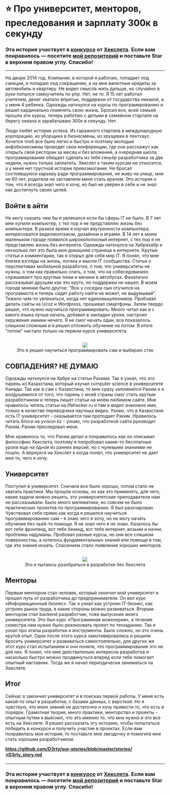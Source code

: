 # ⭐️ Про университет, менторов, преследования и зарплату 300к в секунду 

### Эта история участвует в [конкурсе](http://mystory.hexlet.io/) от [Хекслета](https://ru.hexlet.io/). Если вам понравилось — посетите [мой репозиторий](https://github.com/D3rty/our-stories) и поставьте Star в верхнем правом углу. Спасибо!

---

На дворе 2014 год. Компания, в которой я работаю, попадает под санкции, я попадаю под сокращение, а на мне валютные кредиты за автомобиль и квартиру. Не видел смысла жить дальше, но случайно в руки попался самоучитель по php. Нет, не то. Я 15 лет работал учителем, денег хватало впритык, поддержки от государства никакой, а у меня 4 ребенка. Однажды наткнулся на курсы по програмированию и решил кардинально поменять свою жизнь. Бросил все, всей семьей прошли эти курсы, теперь работаю с детьми в семейном стартапе на берегу океана и зарабатываю 300к в секунду. Нет.

Люди любят истории успеха. Из гаражного стартапа в международную корпорацию, из уборщика в бизнесмены, из хрущевки в пентхаус. Хочется чтоб все было легко и быстро и поэтому молодые инфобизнесмены проводят свои конференции, где они расскажут как открыть свой ресторан за месяц и без вложений, а очередная школа програмирования обещает сделать из тебя сеньёр разработчика за две недели, нужно только заплатить. Хекслет к таким курсам не относится, а у меня нет грустной истории превозмогания. Не бросал состоявшуюся карьеру ради программирования, не живу на улице, мне не 60 лет, родители не заставляли меня стать врачем. Это история о том, что я всегда знал чего я хочу, но был не уверен в себе и не знал как достигнуть своих целей.

## Войти в айти
Не могу сказать чем бы я увлекался если бы сферы IT не было. В 7 лет мне купили компьютер, с тех пор я не представляю жизнь без компьютера. В разное время я изучал внутренности компьютера, интересовался видеомонтажом, дизайном и играми.
В 14 лет в моем маленьком городе появился широкополосный интернет, с тех пор я не представляю жизнь без интернета. Однажды наткнулся на Хабрахабр и несколько лет это была моя домашняя страница в интернете. Крутые статьи и комментарии, так я открыл для себя мир IT. Я понял, что мне близки взгляды на жизнь, логика и мысли IT сообщества. Cтатьи о перспективах мобильной разработки, о том, что университеты не нужны, о том как правильно спать, о том, что на собеседованиях спрашивают про круглые люки и мячики в автобусах. Фанатично рассказывал друзьям как это круто, но поддержки не нашел. В моем городе мнение было другое: "Вон у соседки сын отучился на програмиста и теперь сидит работу найти не может, не выдумывай". Тяжело чем-то увлекаться, когда нет единомышленников.
Пробовал делать сайты на Ucoz и Wordpress, прошивал смартфоны. Затем твердо решил, что нужно научиться программировать. Много читал как и с какого языка лучше начать, добавил в закладки уроки, настроил окружение ииииии нечего. Я не смог начать один, все показалось слишком сложным и я решил отложить обучение на потом. В итоге "потом" настало только на первом курсе университета.

<figure style="text-align:center;margin:2em;">
  <img src="https://i.imgur.com/WdztWLn.jpg">
  <figcaption>Это я решил научиться программировать сам и выбираю стэк</figcaption>
</figure>

## СОВПАДЕНИЯ? НЕ ДУМАЮ
Однажды наткнулся на Хабре на статьи Рахима. Так я узнал, что это парень из Казахстана, который изучал computer science в университете Канады. Так как я сам с Казахстана, то мне сразу запомнился Рахим и я воодушевился от того, что парень с моей страны смог стать крутым разработчиком и теперь пишет статьи на моём любимом сайте. 
Мне нравилось читать статьи на lifehacker.ru и там я видел знакомое имя, только в качестве переводчика научных видео. Узнаю, что в Казахстане есть IT-университет – оказывается там преподает Рахим. Нравилось читать блоги на yvision.kz - узнаю, что разработкой сайта руководит Рахим. Рахим преследовал меня.

Мне нравилось то, что Рахим делал и понравилось как он описывал философию Хекслета, поэтому я попробовал какие-то бесплатные уроки еще на одной из ранних версий, но с нулевыми знаниями не пошло. А вернулся на Хекслет я когда понял, что университет не дает мне то, чего я хочу.

## Университет
Поступил в университет. Сначала все было хорошо, потом стало не хватать практики. Мы прошли основы, но как это применять, для чего, какие задачи можно решить, это университетские преподаватели нам не рассказывали. Было много математики, но совсем не было практических проектов по программированию. Я был разочарован. Чувствовал себя прямо как когда я решился научиться программированию сам – я знаю чего я хочу, но не могу начать обучение без чьей-то помощи. Я не знал чего я не знаю. Казалось бы вот тебе фронтенд, вот тебе бекенд, вот тебе интернет, возьми и начни, проблемы надуманы. Пробовал разные курсы, но они все слишком поверхностны, а хотелось фундаментальных знаний или помощи в том, где эти знания искать. Спасением стало появление хороших менторов.

<figure style="text-align:center;margin:2em;">
  <img src="https://i.imgur.com/r2I8Ing.jpg">
  <figcaption>Это я пытаюсь разобраться в разработке без Хекслета</figcaption>
</figure>

## Менторы
Первым ментором стал человек, который окончил мой университет и прошел путь от разработчика до предпринимателя. Он вел курс «Информационный бизнес». Так я узнал как устроен IT-бизнес, как устроен рынок труда, в какие стороны можно развиваться. 
Вторым ментором стал backend разработчик, тоже выпускник моего университета. Это был курс «Программная инженерия», в течение семестра нам нужно было реализовать проект по техзаданию. Так я узнал про этапы разработки и инструменты. Было сложно, но это очень крутой опыт. Одни после этого курса замотивировались и решили бросить университет и развиваться самостоятельно, для других же этот курс стал испытанием и они поняли, что программирование это не для них. Я понял, что мне действительно интересна разработка и насколько быстро можно продвинуться вперед если тебе помогает опытный наставник. Тогда же я начал периодически заниматься на Хекслете.

## Итог
Сейчас я закончил университет и в поисках первой работы. У меня есть какой-то опыт в разработке, с базами данных, с версткой. Но я чувствую, что моих знаний не достаточно и хочу привести то, что есть в порядок. Грамотная теория, много практики, менторство и проекты - опытным путем я выяснил, что это именно то, что мне нужно и это все есть на Хекслете. Я решил рассказать эту историю, чтобы попытаться победить в конкурсе и получить участие в проектах. Если вам понравилась моя история, то поставьте мне звездочку и помогите мне стать хорошим разработчиком.

**https://github.com/D3rty/our-stories/blob/master/stories/⭐️D3rty_story.md**

---

### Эта история участвует в [конкурсе](http://mystory.hexlet.io/) от [Хекслета](https://ru.hexlet.io/). Если вам понравилось — посетите [мой репозиторий](https://github.com/D3rty/our-stories) и поставьте Star в верхнем правом углу. Спасибо!